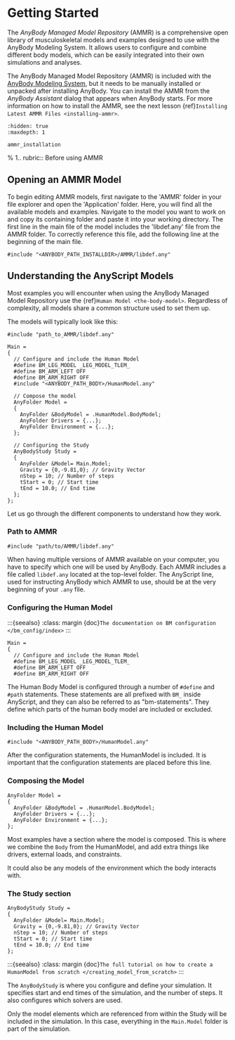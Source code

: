 # Getting Started

The *AnyBody Managed Model Repository* (AMMR) is a comprehensive open library of
musculoskeletal models and examples designed to use with the AnyBody Modeling
System. It allows users to configure and combine different body models, which
can be easily integrated into their own simulations and analyses.

The AnyBody Managed Model Repository (AMMR) is included with the 
[AnyBody Modeling System](https://www.anybodytech.com), 
but it needs to be manually installed or unpacked after installing AnyBody. You
can install the AMMR from the *AnyBody Assistant* dialog that appears when
AnyBody starts. For more information on how to install the AMMR, see the next
lesson {ref}`Installing Latest AMMR Files <installing-ammr>`.

```{toctree}
:hidden: true
:maxdepth: 1

ammr_installation
```

% 1.. rubric:: Before using AMMR

## Opening an AMMR Model

To begin editing AMMR models, first navigate to the 'AMMR' folder in your file
explorer and open the 'Application' folder. Here, you will find all the
available models and examples. Navigate to the model you want to work on and
copy its containing folder and paste it into your working directory. The first
line in the main file of the model includes the 'libdef.any' file from the AMMR
folder. To correctly reference this file, add the following line at the beginning 
of the main file.

```AnyScriptDoc
#include "<ANYBODY_PATH_INSTALLDIR>/AMMR/libdef.any"
```

## Understanding the AnyScript Models

Most examples you will encounter when using the AnyBody Managed Model Repository
use the {ref}`Human Model <the-body-model>`. Regardless of complexity, all
models share a common structure used to set them up.

The models will typically look like this:

```AnyScriptDoc
#include "path_to_AMMR/libdef.any"

Main =
{
  // Configure and include the Human Model
  #define BM_LEG_MODEL _LEG_MODEL_TLEM_
  #define BM_ARM_LEFT OFF
  #define BM_ARM_RIGHT OFF
  #include "<ANYBODY_PATH_BODY>/HumanModel.any"

  // Compose the model
  AnyFolder Model =
  {
    AnyFolder &BodyModel = .HumanModel.BodyModel;
    AnyFolder Drivers = {...};
    AnyFolder Environment = {...};
  };

  // Configuring the Study
  AnyBodyStudy Study =
  {
    AnyFolder &Model= Main.Model;
    Gravity = {0,-9.81,0}; // Gravity Vector
    nStep = 10; // Number of steps
    tStart = 0; // Start time
    tEnd = 10.0; // End time
  };
};
```

Let us go through the different components to understand how they work.

### Path to AMMR

```AnyScriptDoc
#include "path/to/AMMR/libdef.any"
```

When having multiple versions of AMMR available on your computer, you have to
specify which one will be used by AnyBody. Each AMMR includes a file called
`libdef.any` located at the top-level folder. The AnyScript line, used for
instructing AnyBody which AMMR to use, should be at the very beginning of your
`.any` file.

### Configuring the Human Model

:::{seealso}
:class: margin
{doc}`The documentation on BM configuration </bm_config/index>`
:::

```AnyScriptDoc
Main =
{
  // Configure and include the Human Model
  #define BM_LEG_MODEL _LEG_MODEL_TLEM_
  #define BM_ARM_LEFT OFF
  #define BM_ARM_RIGHT OFF
```

The Human Body Model is configured through a number of `#define` and `#path`
statements. These statements are all prefixed with `BM_` inside AnyScript, and
they can also be referred to as "bm-statements". They define which parts of the
human body model are included or excluded.

### Including the Human Model

```AnyScriptDoc
#include "<ANYBODY_PATH_BODY>/HumanModel.any"
```

After the configuration statements, the HumanModel is included. It is important
that the configuration statements are placed before this line.

### Composing the Model

```AnyScriptDoc
AnyFolder Model =
{
  AnyFolder &BodyModel = .HumanModel.BodyModel;
  AnyFolder Drivers = {...};
  AnyFolder Environment = {...};
};
```

Most examples have a section where the model is composed. This is where we
combine the `Body` from the HumanModel, and add extra things like drivers,
external loads, and constraints.

It could also be any models of the environment which the body interacts with.

### The Study section

```AnyScriptDoc
AnyBodyStudy Study =
{
  AnyFolder &Model= Main.Model;
  Gravity = {0,-9.81,0}; // Gravity Vector
  nStep = 10; // Number of steps
  tStart = 0; // Start time
  tEnd = 10.0; // End time
};
```

:::{seealso}
:class: margin
{doc}`The full tutorial on how to create a HumanModel from scratch </creating_model_from_scratch>`
:::

The `AnyBodyStudy` is where you configure and define your simulation. It
specifies start and end times of the simulation, and the number of steps. It also
configures which solvers are used.

Only the model elements which are referenced from within the Study will be
included in the simulation. In this case, everything in the `Main.Model` folder is
part of the simulation.

[anybody modelling system]: https://www.anybodytech.com/software/anybodymodelingsystem/ 
[anyscript]: https://anyscript.org/tutorials/A_Getting_started_anyscript/index.html
[human model]: https://anyscript.org/tutorials/A_Getting_started/lesson1.html
